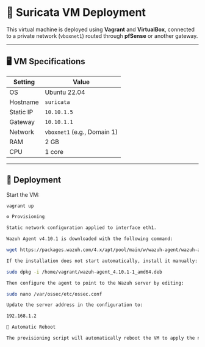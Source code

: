 # 🧱 Suricata VM Deployment

This virtual machine is deployed using **Vagrant** and **VirtualBox**, connected to a private network (`vboxnet1`) routed through **pfSense** or another gateway.

---

## 🖥️ VM Specifications

| Setting     | Value                        |
|-------------|------------------------------|
| OS          | Ubuntu 22.04                 |
| Hostname    | `suricata`                   |
| Static IP   | `10.10.1.5`                  |
| Gateway     | `10.10.1.1`                  |
| Network     | `vboxnet1` (e.g., Domain 1)  |
| RAM         | 2 GB                         |
| CPU         | 1 core                       |

---

## 🔧 Deployment

Start the VM:

```bash
vagrant up

⚙️ Provisioning

Static network configuration applied to interface eth1.

Wazuh Agent v4.10.1 is downloaded with the following command:

wget https://packages.wazuh.com/4.x/apt/pool/main/w/wazuh-agent/wazuh-agent_4.10.1-1_amd64.deb

If the installation does not start automatically, install it manually:

sudo dpkg -i /home/vagrant/wazuh-agent_4.10.1-1_amd64.deb

Then configure the agent to point to the Wazuh server by editing:

sudo nano /var/ossec/etc/ossec.conf

Update the server address in the configuration to:

192.168.1.2

🔄 Automatic Reboot

The provisioning script will automatically reboot the VM to apply the network configuration.
